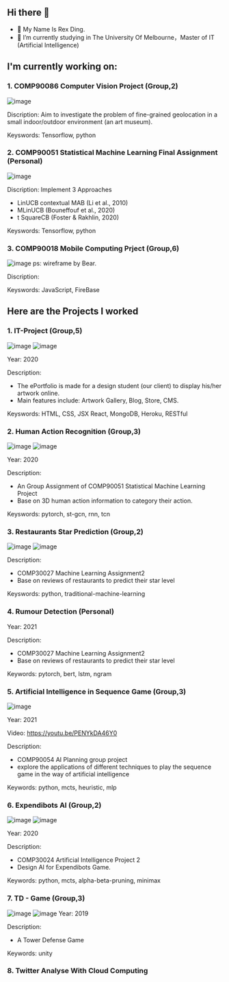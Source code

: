 ## Hi there 👋
- 🌱 My Name Is Rex Ding.
- 🔭 I’m currently studying in The University Of Melbourne，Master of IT (Artificial Intelligence)

## I'm currently working on:
### 1. COMP90086 Computer Vision Project (Group,2)
![image](https://user-images.githubusercontent.com/48665115/134942706-44c5cbf6-ca37-4df0-b29a-8a59fb542671.png)

Discription: Aim to investigate the problem of fine-grained geolocation in a small indoor/outdoor environment (an art museum).

Keyswords: Tensorflow, python

### 2. COMP90051 Statistical Machine Learning Final Assignment (Personal)
![image](https://user-images.githubusercontent.com/48665115/134942828-20ad82b6-b654-471a-b094-837ccce74d82.png)

Discription: Implement 3 Approaches
* LinUCB contextual MAB (Li et al., 2010)
* MLinUCB (Bouneffouf et al., 2020)
* t SquareCB (Foster & Rakhlin, 2020)

Keyswords: Tensorflow, python

### 3. COMP90018 Mobile Computing Prject (Group,6)
![image](https://user-images.githubusercontent.com/48665115/134950506-165f6629-c9d3-4de2-a5cc-06dc6fba4413.png)
ps: wireframe by Bear.

Discription: 

Keyswords: JavaScript, FireBase

## Here are the Projects I worked

### 1. IT-Project (Group,5)
![image](https://user-images.githubusercontent.com/48665115/134944451-91a7f7f4-866e-4c4b-bf2e-7255e610e69d.png)
![image](https://user-images.githubusercontent.com/48665115/134945009-b90d1578-7cd3-4e6d-bad7-e49ef7eac516.png)

Year: 2020

Description:
* The ePortfolio is made for a design student (our client) to display his/her artwork online.
* Main features include: Artwork Gallery, Blog, Store, CMS.

Keyswords: HTML, CSS, JSX React, MongoDB, Heroku, RESTful

### 2. Human Action Recognition (Group,3)
![image](https://user-images.githubusercontent.com/48665115/134945324-2548b8f9-ba66-4db7-9be4-b5cbf8db1304.png)
![image](https://user-images.githubusercontent.com/48665115/134945746-dcb78106-59ee-4a32-bc92-4735c4453bfd.png)

Year: 2020

Description:
* An Group Assignment of COMP90051 Statistical Machine Learning Project
* Base on 3D human action information to category their action.

Keyswords: pytorch, st-gcn, rnn, tcn

### 3. Restaurants Star Prediction  (Group,2)
![image](https://user-images.githubusercontent.com/48665115/134947202-1192bc58-b63e-4c82-ad7e-b0167a250c44.png)
![image](https://user-images.githubusercontent.com/48665115/134946791-71dc817f-439e-4a26-b8ad-b6714ccc02e1.png)

Description:
* COMP30027 Machine Learning Assignment2
* Base on reviews of restaurants to predict their star level

Keyswords: python, traditional-machine-learning

### 4. Rumour Detection (Personal)
Year: 2021

Description:
* COMP30027 Machine Learning Assignment2
* Base on reviews of restaurants to predict their star level

Keywords: pytorch, bert, lstm, ngram

### 5. Artificial Intelligence in Sequence Game (Group,3)
![image](https://user-images.githubusercontent.com/48665115/134949977-e787855f-6f5d-4845-af56-43a5a7e3f3e4.png)

Year: 2021

Video: https://youtu.be/PENYkDA46Y0

Description:
* COMP90054 AI Planning group project
* explore the applications of different techniques to play the sequence game in the way of artificial intelligence

Keywords: python, mcts, heuristic, mlp

### 6. Expendibots AI (Group,2)
![image](https://user-images.githubusercontent.com/48665115/134948967-135b03cd-ee69-4936-bcea-0ebe97a38b58.png)
![image](https://user-images.githubusercontent.com/48665115/134949091-6cacd60c-7b1c-4b4c-b875-f59775f84e39.png)

Year: 2020

Description:
* COMP30024 Artificial Intelligence Project 2
* Design AI for Expendibots Game.

Keywords: python, mcts, alpha-beta-pruning, minimax

### 7. TD - Game (Group,3)
![image](https://user-images.githubusercontent.com/48665115/134948437-c06eaacc-dbd1-41af-a2ed-ebcf23fc4752.png)
![image](https://user-images.githubusercontent.com/48665115/134948488-a33e36e7-ac86-4280-95eb-6a2beb989cc0.png)
Year: 2019

Description:
* A Tower Defense Game

Keywords: unity

### 8. Twitter Analyse With Cloud Computing

